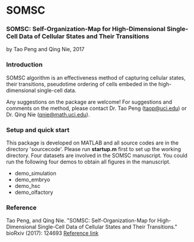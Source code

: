 # SOMSC

### SOMSC: Self-Organization-Map for High-Dimensional Single-Cell Data of Cellular States and Their Transitions
by Tao Peng and Qing Nie, 2017

### Introduction
SOMSC algorithm is an effectiveness method of capturing cellular states, their transitions, pseudotime ordering of cells embeded in the high-dimensional single-cell data.

Any suggestions on the package are welcome! For suggestions and comments on the method, please contact Dr. Tao Peng (taop@uci.edu) or Dr. Qing Nie (qnie@math.uci.edu).

### Setup and quick start

This package is developed on MATLAB and all source codes are in the directory 'sourcecode'. Please run **startup.m** first to set up the working directory. Four datasets are involved in the SOMSC manuscript. You could run the following four demos to obtain all figures in the manuscript. 

- demo_simulation
- demo_embryo
- demo_hsc
- demo_olfactory

### Reference

Tao Peng, and Qing Nie. "SOMSC: Self-Organization-Map for High-Dimensional Single-Cell Data of Cellular States and Their Transitions." bioRxiv (2017): 124693 [Reference link](http://www.biorxiv.org/content/early/2017/08/24/124693)




